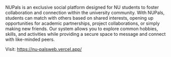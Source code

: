 NUPals is an exclusive social platform designed for NU students to foster collaboration and connection within the university community. With NUPals, students can match with others based on shared interests, opening up opportunities for academic partnerships, project collaborations, or simply making new friends. Our system allows you to explore common hobbies, skills, and activities while providing a secure space to message and connect with like-minded peers.

Visit: https://nu-palsweb.vercel.app/
